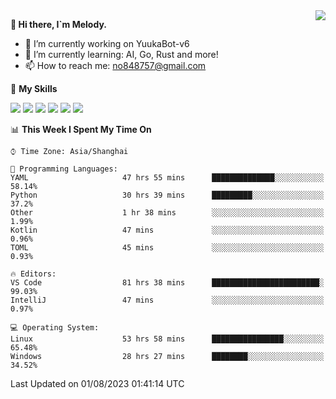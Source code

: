 <a href="#">
  <img align="right" src="https://github-readme-stats.vercel.app/api?username=melodyyuuka&count_private=true&show_icons=true" />
</a>

**👋 Hi there, I`m Melody.**

- 🔭 I’m currently working on YuukaBot-v6
- 🌱 I’m currently learning: AI, Go, Rust and more!
- 📫 How to reach me: no848757@gmail.com

🌟 **My Skills** 

![](https://img.shields.io/badge/-Python-3e74a2?style=flat-square&logo=Python&logoColor=fff)
![](https://img.shields.io/badge/-Java-007396?style=flat-square&logo=OpenJDK&logoColor=fff)
![](https://img.shields.io/badge/-Node.js-339933?style=flat-square&logo=Node.js&logoColor=fff)
![](https://img.shields.io/badge/-Git-f05032?style=flat-square&logo=git&logoColor=fff)
![](https://img.shields.io/badge/-PostgreSQL-4169e1?style=flat-square&logo=PostgreSQL&logoColor=fff)
![](https://img.shields.io/badge/-VSCode-007acc?style=flat-square&logo=Visual-Studio-Code&logoColor=fff)


<!--START_SECTION:waka-->
📊 **This Week I Spent My Time On** 

```text
⌚︎ Time Zone: Asia/Shanghai

💬 Programming Languages: 
YAML                     47 hrs 55 mins      ██████████████░░░░░░░░░░░   58.14% 
Python                   30 hrs 39 mins      █████████░░░░░░░░░░░░░░░░   37.2% 
Other                    1 hr 38 mins        ░░░░░░░░░░░░░░░░░░░░░░░░░   1.99% 
Kotlin                   47 mins             ░░░░░░░░░░░░░░░░░░░░░░░░░   0.96% 
TOML                     45 mins             ░░░░░░░░░░░░░░░░░░░░░░░░░   0.93%

🔥 Editors: 
VS Code                  81 hrs 38 mins      ████████████████████████░   99.03% 
IntelliJ                 47 mins             ░░░░░░░░░░░░░░░░░░░░░░░░░   0.97%

💻 Operating System: 
Linux                    53 hrs 58 mins      ████████████████░░░░░░░░░   65.48% 
Windows                  28 hrs 27 mins      ████████░░░░░░░░░░░░░░░░░   34.52%

```


 Last Updated on 01/08/2023 01:41:14 UTC
<!--END_SECTION:waka-->
